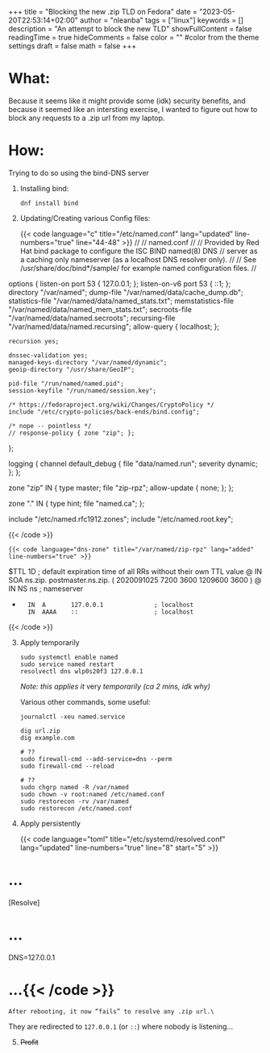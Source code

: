 +++
title = "Blocking the new .zip TLD on Fedora"
date = "2023-05-20T22:53:14+02:00"
author = "nleanba"
tags = ["linux"]
keywords = []
description = "An attempt to block the new TLD"
showFullContent = false
readingTime = true
hideComments = false
color = "" #color from the theme settings
draft = false
math = false
+++

# What:

Because it seems like it might provide some (idk) security benefits, and because
it seemed like an intersting exercise, I wanted to figure out how to block any
requests to a .zip url from my laptop.

# How:

Trying to do so using the bind-DNS server

1. Installing bind:

    ```shell
    dnf install bind
    ```

2. Updating/Creating various Config files:

    {{< code language="c" title="/etc/named.conf" lang="updated" line-numbers="true" line="44-48" >}}
//
// named.conf
//
// Provided by Red Hat bind package to configure the ISC BIND named(8) DNS
// server as a caching only nameserver (as a localhost DNS resolver only).
//
// See /usr/share/doc/bind*/sample/ for example named configuration files.
//

options {
	listen-on port 53 { 127.0.0.1; };
	listen-on-v6 port 53 { ::1; };
	directory 	"/var/named";
	dump-file 	"/var/named/data/cache_dump.db";
	statistics-file "/var/named/data/named_stats.txt";
	memstatistics-file "/var/named/data/named_mem_stats.txt";
	secroots-file	"/var/named/data/named.secroots";
	recursing-file	"/var/named/data/named.recursing";
	allow-query     { localhost; };

	recursion yes;

	dnssec-validation yes;
	managed-keys-directory "/var/named/dynamic";
	geoip-directory "/usr/share/GeoIP";

	pid-file "/run/named/named.pid";
	session-keyfile "/run/named/session.key";

	/* https://fedoraproject.org/wiki/Changes/CryptoPolicy */
	include "/etc/crypto-policies/back-ends/bind.config";

	/* nope -- pointless */
	// response-policy { zone "zip"; };
};

logging {
        channel default_debug {
                file "data/named.run";
                severity dynamic;
        };
};

zone "zip" IN {
	type master;
	file "zip-rpz";
	allow-update { none; };
};

zone "." IN {
	type hint;
	file "named.ca";
};

include "/etc/named.rfc1912.zones";
include "/etc/named.root.key";

{{< /code >}}

    {{< code language="dns-zone" title="/var/named/zip-rpz" lang="added" line-numbers="true" >}}
$TTL 1D ; default expiration time of all RRs without their own TTL value
@       IN  SOA     ns.zip. postmaster.ns.zip. ( 2020091025 7200 3600 1209600 3600 )
@       IN  NS      ns                     ; nameserver
*       IN  A       127.0.0.1              ; localhost
        IN  AAAA    ::                     ; localhost
{{< /code >}}

3. Apply temporarily

    ```shell
    sudo systemctl enable named
    sudo service named restart
    resolvectl dns wlp0s20f3 127.0.0.1
    ```

    _Note: this applies it_ very _temporarily (ca 2 mins, idk why)_

    Various other commands, some useful:

    ```shell
    journalctl -xeu named.service

    dig url.zip
    dig example.com

    # ??
    sudo firewall-cmd --add-service=dns --perm
    sudo firewall-cmd --reload

    # ??
    sudo chgrp named -R /var/named
    sudo chown -v root:named /etc/named.conf
    sudo restorecon -rv /var/named
    sudo restorecon /etc/named.conf
    ```


4. Apply persistently

    {{< code language="toml" title="/etc/systemd/resolved.conf" lang="updated" line-numbers="true" line="8" start="5" >}}
# ...
[Resolve]
# ...
DNS=127.0.0.1
# ...{{< /code >}}

    After rebooting, it now “fails” to resolve any .zip url.\
   They are redirected to `127.0.0.1` (or `::`) where nobody is listening...

5. ~~Profit~~
